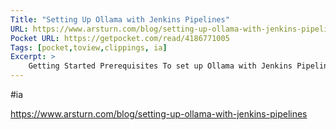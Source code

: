 ```yaml
---
Title: "Setting Up Ollama with Jenkins Pipelines"
URL: https://www.arsturn.com/blog/setting-up-ollama-with-jenkins-pipelines
Pocket URL: https://getpocket.com/read/4186771005
Tags: [pocket,toview,clippings, ia]
Excerpt: >
    Getting Started Prerequisites To set up Ollama with Jenkins Pipelines, ensure you have the following: Jenkins Installed: Make sure Jenkins is up and running. Check out the installation guide here. Ollama Installed: Follow the instructions on the Ollama website to set up Ollama locally.
---
```

#ia


https://www.arsturn.com/blog/setting-up-ollama-with-jenkins-pipelines

